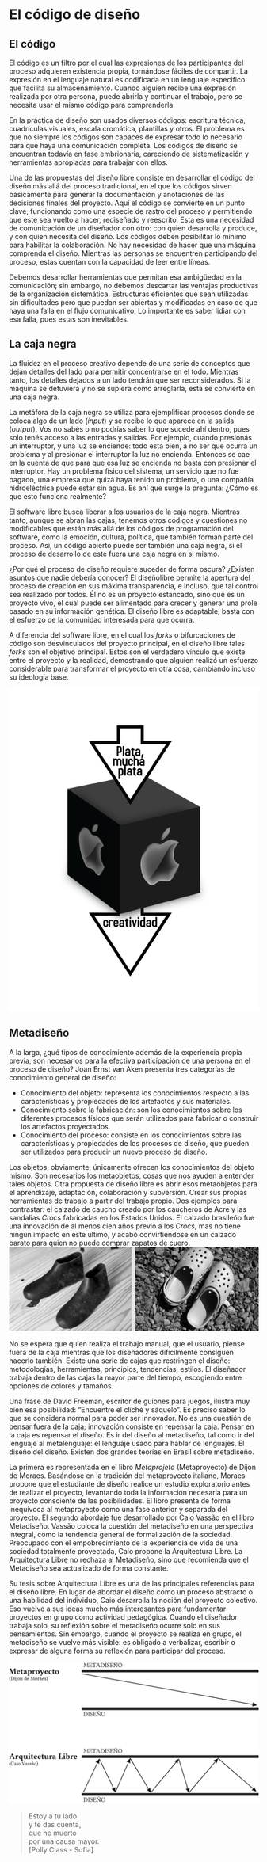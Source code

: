 # El código de diseño
## El código
El código es un filtro por el cual las expresiones de los participantes del proceso adquieren existencia propia, tornándose fáciles de compartir. La expresión en el lenguaje natural es codificada en un lenguaje especifico que facilita su almacenamiento. Cuando alguien recibe una expresión realizada por otra persona, puede abrirla y continuar el trabajo, pero se necesita usar el mismo código para comprenderla.

En la práctica de diseño son usados diversos códigos: escritura técnica, cuadrículas visuales, escala cromática, plantillas y otros. El problema es que no siempre los códigos son capaces de expresar todo lo necesario para que haya una comunicación completa. Los códigos de diseño se encuentran todavía en fase embrionaria, careciendo de sistematización y herramientas apropiadas para trabajar con ellos.

Una de las propuestas del diseño libre consiste en desarrollar el código del diseño más allá del proceso tradicional, en el que los códigos sirven básicamente para generar la documentación y anotaciones de las decisiones finales del proyecto. Aquí el código se convierte en un punto clave, funcionando como una especie de rastro del proceso y permitiendo que este sea vuelto a hacer, rediseñado y reescrito. Esta es una necesidad de comunicación de un diseñador con otro: con quien desarrolla y produce, y con quien necesita del diseño. Los códigos deben posibilitar lo mínimo para habilitar la colaboración. No hay necesidad de hacer que una máquina comprenda el diseño. Mientras las personas se encuentren participando del proceso, estas cuentan con la capacidad de leer entre líneas.

Debemos desarrollar herramientas que permitan esa ambigüedad en la comunicación; sin embargo, no debemos descartar las ventajas productivas de la organización sistemática. Estructuras eficientes que sean utilizadas sin dificultades pero que puedan ser abiertas y modificadas en caso de que haya una falla en el flujo comunicativo. Lo importante es saber lidiar con esa falla, pues estas son inevitables.

## La caja negra

La fluidez en el proceso creativo depende de una serie de conceptos que dejan detalles del lado para permitir concentrarse en el todo. Mientras tanto, los detalles dejados a un lado tendrán que ser reconsiderados. Si la máquina se detuviera y no se supiera como arreglarla, esta se convierte en una caja negra.

La metáfora de la caja negra se utiliza para ejemplificar procesos donde se coloca algo de un lado (*input*) y se recibe lo que aparece en la salida (*output*). Vos no sabés o no podrías saber lo que sucede ahí dentro, pues solo tenés acceso a las entradas y salidas. Por ejemplo, cuando presionás un interruptor, y una luz se enciende: todo esta bien, a no ser que ocurra un problema y al presionar el interruptor la luz no encienda. Entonces se cae en la cuenta de que para que esa luz se encienda no basta con presionar el interruptor. Hay un problema físico del sistema, un servicio que no fue pagado, una empresa que quizá haya tenido un problema, o una compañía hidroeléctrica puede estar sin agua. Es ahí que surge la pregunta: ¿Cómo es que esto funciona realmente?

El software libre busca liberar a los usuarios de la caja negra. Mientras tanto, aunque se abran las cajas, tenemos otros códigos y cuestiones no modificables que están más allá de los códigos de programación del software, como la emoción, cultura, política, que también forman parte del proceso. Así, un código abierto puede ser también una caja negra, si el proceso de desarrollo de este fuera una caja negra en si mismo.

¿Por qué el proceso de diseño requiere suceder de forma oscura? ¿Existen asuntos que nadie debería conocer? El diseñolibre permite la apertura del proceso de creación en sus máxima transparencia, e incluso, que tal control sea realizado por todos. Él no es un proyecto estancado, sino que es un proyecto vivo, el cual puede ser alimentado para crecer y generar una prole basado en su información genética. El diseño libre es adaptable, basta con el esfuerzo de la comunidad interesada para que ocurra.

A diferencia del software libre, en el cual los *forks* o bifurcaciones de código son desvinculados del proyecto principal, en el diseño libre tales *forks* son el objetivo principal. Estos son el verdadero vínculo que existe entre el proyecto y la realidad, demostrando que alguien realizó un esfuerzo considerable para transformar el proyecto en otra cosa, cambiando incluso su ideología base.

![](img/cajanegra-apple.png)

## Metadiseño

A la larga, ¿qué tipos de conocimiento además de la experiencia propia previa, son necesarios para la efectiva participación de una persona en el proceso de diseño? Joan Ernst van Aken presenta tres categorías de conocimiento general de diseño:

- Conocimiento del objeto: representa los conocimientos respecto a las características y propiedades de los artefactos y sus materiales.
- Conocimiento sobre la fabricación: son los conocimientos sobre los diferentes procesos físicos que serán utilizados para fabricar o construir los artefactos proyectados.
- Conocimiento del proceso: consiste en los conocimientos sobre las características y propiedades de los procesos de diseño, que pueden ser utilizados para producir un nuevo proceso de diseño.

Los objetos, obviamente, únicamente ofrecen los conocimientos del objeto mismo. Son necesarios los metaobjetos, cosas que nos ayuden a entender tales objetos. Otra propuesta de diseño libre es abrir esos metaobjetos para el aprendizaje, adaptación, colaboración y subversión. Crear sus propias herramientas de trabajo a partir del trabajo propio. Dos ejemplos para contrastar: el calzado de caucho creado por los caucheros de Acre y las sandalias *Crocs* fabricadas en los Estados Unidos. El calzado brasileño fue una innovación de al menos cien años previo a los *Crocs*, mas no tiene ningún impacto en este último, y acabó convirtiéndose en un calzado barato para quien no puede comprar zapatos de cuero.
![](img/sapatos2_pb300dpi.jpg)

No se espera que quien realiza el trabajo manual, que el usuario, piense fuera de la caja mientras que los diseñadores difícilmente consiguen hacerlo también. Existe una serie de cajas que restringen el diseño: metodologías, herramientas, principios, tendencias, estilos. El diseñador trabaja dentro de las cajas la mayor parte del tiempo, escogiendo entre opciones de colores y tamaños.

Una frase de David Freeman, escritor de guiones para juegos, ilustra muy bien esa posibilidad: “Encuentre el cliché y sáquelo”. Es preciso saber lo que se considera normal para poder ser innovador. No es una cuestión de pensar fuera de la caja; innovación consiste en repensar la caja. Pensar en la caja es repensar el diseño. Es ir del diseño al metadiseño, tal como ir del lenguaje al metalenguaje: el lenguaje usado para hablar de lenguajes. El diseño del diseño. Existen dos grandes teorías en Brasil sobre metadiseño.

La primera es representada en el libro *Metaprojeto* (Metaproyecto) de Dijon de Moraes. Basándose en la tradición del metaproyecto italiano, Moraes propone que el estudiante de diseño realice un estudio exploratorio antes de realizar el proyecto, levantando toda la información necesaria para un proyecto consciente de las posibilidades. El libro presenta de forma inequívoca al metaproyecto como una fase anterior y separada del proyecto. El segundo abordaje fue desarrollado por Caio Vassão en el libro Metadiseño. Vassão coloca la cuestión del metadiseño en una perspectiva integral, como la tendencia general de formalización de la sociedad. Preocupado con el empobrecimiento de la experiencia de vida de una sociedad totalmente proyectada, Caio propone la Arquitectura Libre. La Arquitectura Libre no rechaza al Metadiseño, sino que recomienda que el Metadiseño sea actualizado de forma constante.

Su tesis sobre Arquitectura Libre es una de las principales referencias para el diseño libre. En lugar de abordar el diseño como un proceso abstracto o una habilidad del individuo, Caio desarrolla la noción del proyecto colectivo. Eso vuelve a sus ideas mucho más interesantes para fundamentar proyectos en grupo como actividad pedagógica. Cuando el diseñador trabaja solo, su reflexión sobre el metadiseño ocurre solo en sus pensamientos. Sin embargo, cuando el proyecto se realiza en grupo, el metadiseño se vuelve más visible: es obligado a verbalizar, escribir o expresar de alguna forma su reflexión para participar del proceso.

![](img/Metaproyecto.png)

> Estoy a tu lado<br>
> y te das cuenta,<br>
> que he muerto<br>
> por una causa mayor.<br>
> [Polly Class - Sofia]
